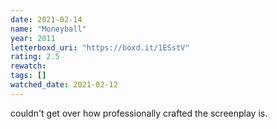 ```yaml
---
date: 2021-02-14
name: "Moneyball"
year: 2011
letterboxd_uri: "https://boxd.it/1ESstV"
rating: 2.5
rewatch: 
tags: []
watched_date: 2021-02-12
---
```


couldn't get over how professionally crafted the screenplay is.
